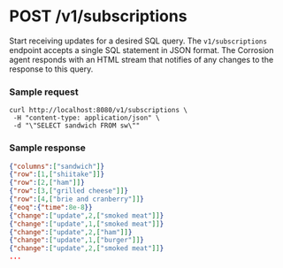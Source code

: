 # POST /v1/subscriptions

Start receiving updates for a desired SQL query. The `v1/subscriptions` endpoint accepts a single SQL statement in JSON format.
The Corrosion agent responds with an HTML stream that notifies of any changes to the response to this query.

### Sample request
```
curl http://localhost:8080/v1/subscriptions \
 -H "content-type: application/json" \
 -d "\"SELECT sandwich FROM sw\""
```

### Sample response

```json
{"columns":["sandwich"]}
{"row":[1,["shiitake"]]}
{"row":[2,["ham"]]}
{"row":[3,["grilled cheese"]]}
{"row":[4,["brie and cranberry"]]}
{"eoq":{"time":8e-8}}
{"change":["update",2,["smoked meat"]]}
{"change":["update",1,["smoked meat"]]}
{"change":["update",2,["ham"]]}
{"change":["update",1,["burger"]]}
{"change":["update",2,["smoked meat"]]}
...
```